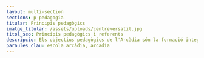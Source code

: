 ```yaml
---
layout: multi-section
sections: p-pedagogia
titular: Principis pedagògics
imatge_titular: /assets/uploads/centreversatil.jpg
titol_seo: Principis pedagògics i referents
descripcio: Els objectius pedagògics de l'Arcàdia són la formació integral de les persones.
paraules_clau: escola arcàdia, arcadia
---
```


